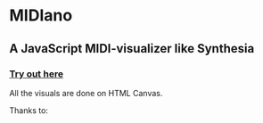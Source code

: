 # MIDIano
## A JavaScript MIDI-visualizer like Synthesia

### [Try out here](https://bewelge.github.io/MIDIano/)


All the visuals are done on HTML Canvas.

Thanks to:




